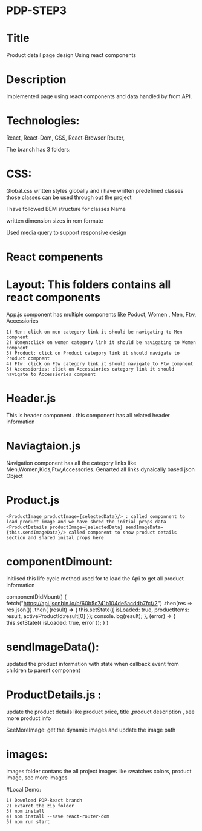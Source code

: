 # PDP-STEP3

# Title
  Product detail page design Using react components 
  
# Description
  
  Implemented page using react components and data handled by from API.
  
 
# Technologies: 

  React, React-Dom, CSS, React-Browser Router, 
  

The branch has 3 folders:

# CSS:
  
  Global.css  written styles globally and i have written predefined classes those classes can be used through out the project

  I have followed BEM structure for classes Name 

  written dimension sizes in rem formate

  Used media query to support responsive design

# React compenents

# Layout: This folders contains all react components

  App.js component has multiple components like Poduct, Women , Men, Ftw, Accessiories
  
    1) Men: click on men category link it should be navigating to Men compnent
    2) Women:click on women category link it should be navigating to Women compnent
    3) Product: click on Product category link it should navigate to Product compnent
    4) Ftw: click on Ftw category link it should navigate to Ftw compnent
    5) Accessiories: click on Accessiories category link it should navigate to Accessiories compnent


# Header.js 
  This is header component . this component has all related header information
  
# Naviagtaion.js

  Navigation component has all the category links like Men,Women,Kids,Ftw,Accessories. Genarted all links dynaically based json Object
  
# Product.js

    <ProductImage productImage={selectedData}/> : called componnent to load product image and we have shred the initial props data
    <ProductDetails productImage={selectedData} sendImageData={this.sendImageData}/> called component to show product details section and shared inital props here
    
    
# componentDimount:

  initlised this life cycle method used for to load the Api to get all product information
  
   componentDidMount() {
    fetch("https://api.jsonbin.io/b/60b5c741b104de5acddb7fcf/2")
      .then(res => res.json())
      .then(
        (result) => {
          this.setState({
            isLoaded: true,
            productItems: result,
            activeProductId:result[0]
          });
          console.log(result);
        },
        (error) => {
          this.setState({
            isLoaded: true,
            error
          });
        }
      )
      
# sendImageData(): 

  updated the product information with state when  callback event from  children to parent component 
  
# ProductDetails.js :

  update the product details like product price, title ,product description , see more product info
  
   SeeMoreImage: get the dynamic images and update the image path
      
# images:

  images folder contans the all project images like swatches colors, product image, see more images


#Local Demo: 
    
    1) Download PDP-React branch
    2) extarct the zip folder
    3) npm install
    4) npm install --save react-router-dom
    5) npm run start
    
